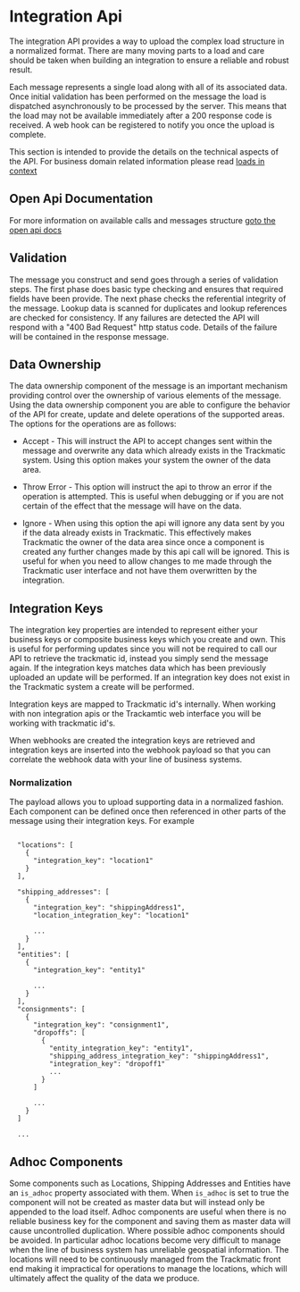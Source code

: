 # Integration Api

The integration API provides a way to upload the complex load structure in a normalized format. There are many moving parts to a load and care should be taken when building an integration to ensure a reliable and robust result.

Each message represents a single load along with all of its associated data. Once initial validation has been performed on the message the load is dispatched asynchronously to be processed by the server. This means that the load may not be available immediately after a 200 response code is received. A web hook can be registered to notify you once the upload is complete.

This section is intended to provide the details on the technical aspects of the API. For business domain related information please read [loads in context](../)

## Open Api Documentation
For more information on available calls and messages structure [goto the open api docs](./open-api)

## Validation

The message you construct and send goes through a series of validation steps. The first phase does basic type checking and ensures that required fields have been provide. The next phase checks the referential integrity of the message. Lookup data is scanned for duplicates and lookup references are checked for consistency. If any failures are detected the API will respond with a "400 Bad Request" http status code. Details of the failure will be contained in the response message.

## Data Ownership

The data ownership component of the message is an important mechanism providing control over the ownership of various elements of the message. Using the data ownership component you are able to configure the behavior of the API for create, update and delete operations of the supported areas. The options for the operations are as follows:

- Accept - This will instruct the API to accept changes sent within the message and overwrite any data which already exists in the Trackmatic system. Using this option makes your system the owner of the data area.

- Throw Error - This option will instruct the api to throw an error if the operation is attempted. This is useful when debugging or if you are not certain of the effect that the message will have on the data.

- Ignore - When using this option the api will ignore any data sent by you if the data already exists in Trackmatic. This effectively makes Trackmatic the owner of the data area since once a component is created any further changes made by this api call will be ignored. This is useful for when you need to allow changes to me made through the Trackmatic user interface and not have them overwritten by the integration.

## Integration Keys

The integration key properties are intended to represent either your business keys or composite business keys which you create and own. This is useful for performing updates since you will not be required to call our API to retrieve the trackmatic id, instead you simply send the message again. If the integration keys matches data which has been previously uploaded an update will be performed. If an integration key does not exist in the Trackmatic system a create will be performed.

Integration keys are mapped to Trackmatic id's internally. When working with non integration apis or the Trackamtic web interface you will be working with trackmatic id's.

When webhooks are created the integration keys are retrieved and integration keys are inserted into the webhook payload so that you can correlate the webhook data with your line of business systems.

### Normalization

The payload allows you to upload supporting data in a normalized fashion. Each component can be defined once then referenced in other parts of the message using their integration keys. For example

```

  "locations": [
    {
      "integration_key": "location1"
    }
  ],

  "shipping_addresses": [
    {
      "integration_key": "shippingAddress1",
      "location_integration_key": "location1"

      ...
    }
  ],
  "entities": [
    {
      "integration_key": "entity1"

      ...
    }
  ],
  "consignments": [
    {
      "integration_key": "consignment1",
      "dropoffs": [
        {
          "entity_integration_key": "entity1",
          "shipping_address_integration_key": "shippingAddress1",
          "integration_key": "dropoff1"
          ...
        }
      ]

      ...
    }
  ]

  ...

```

## Adhoc Components

Some components such as Locations, Shipping Addresses and Entities have an `is_adhoc` property associated with them. When `is_adhoc` is set to true the component will not be created as master data but will instead only be appended to the load itself. Adhoc components are useful when there is no reliable business key for the component and saving them as master data will cause uncontrolled duplication. Where possible adhoc components should be avoided. In particular adhoc locations become very difficult to manage when the line of business system has unreliable geospatial information. The locations will need to be continuously managed from the Trackmatic front end making it impractical for operations to manage the locations, which will ultimately affect the quality of the data we produce.